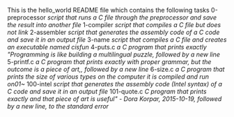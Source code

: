 This is the hello_world README file which contains the following tasks
0-preprocessor *script that runs a C file through the preprocessor and save the result into another file*
1-compiler *script that compiles a C file but does not link*
2-assembler *script that generates the assembly code of a C code and save it in an output file*
3-name *script that compiles a C file and creates an executable named cisfun*
4-puts.c *a C program that prints exactly "Programming is like building a multilingual puzzle, followed by a new line*
5-printf.c *a C program that prints exactly with proper grammar, but the outcome is a piece of art,, followed by a new line*
6-size.c *a C program that prints the size of various types on the computer it is compiled and run on01~*
100-intel *script that generates the assembly code (Intel syntax) of a C code and save it in an output file*
101-quote.c *C program that prints exactly and that piece of art is useful" - Dora Korpar, 2015-10-19, followed by a new line, to the standard error*
